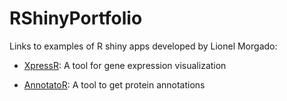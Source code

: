 # RShinyPortfolio
Links to examples of R shiny apps developed by Lionel Morgado:

* [XpressR](https://lio-mor.shinyapps.io/xpressr/): A tool for gene expression visualization

* [AnnotatoR](https://lio-mor.shinyapps.io/AnnotatoR/): A tool to get protein annotations
